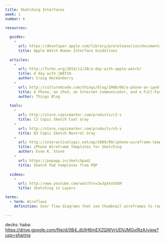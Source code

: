 ```yaml
---
title: Sketching Interfaces
week: 1
number: 6

resources:
  
  guides:
    -
      url: https://developer.apple.com/library/prerelease/ios/documentation/UserExperience/Conceptual/WatchHumanInterfaceGuidelines/index.html#//apple_ref/doc/uid/TP40014992-CH3-SW1
      title: Apple Watch Human Interface Guidelines
  
  articles:
    -
      url: http://furbo.org/2014/11/20/a-day-with-apple-watch/
      title: A day with WATCH
      author: Craig Hockenberry 
    -
      url: http://culturedcode.com/things/blog/2008/06/a-phone-an-ipod-an-internet-communicator-and-a-full-featured-task-manager.html
      title: A Phone, an iPod, an Internet Communicator, and a Full-Featured Task Manager!
      author: Things Blog
  
  tools:
    -
      url: http://store.copicmarker.com/products/c3-s
      title: C3 Copic Sketch Cool Gray
    -
      url: http://store.copicmarker.com/products/n3-s
      title: N3 Copic Sketch Neutral Gray
    -
      url: http://interactivelogic.net/wp/2009/09/iphone-wireframe-templates/
      title: iPhone Wireframe Templates for Sketching
      author: Evan K. Stone
    -
      url: https://popapp.in/sketchpad/
      title: Sketch Pad templates from POP
  
  videos:
    -
      url: http://www.youtube.com/watch?v=2w3gXXvUSGM
      title: Sketching in Layers

terms:
  - term: Wireflows
    definition: User flow diagrams that use thumbnail wireframes to represent the pages.

---
```


decks:
  haba: https://drive.google.com/file/d/0B4_dUIH6mEXZQWVrUDVJMGxIRzA/view?usp=sharing
